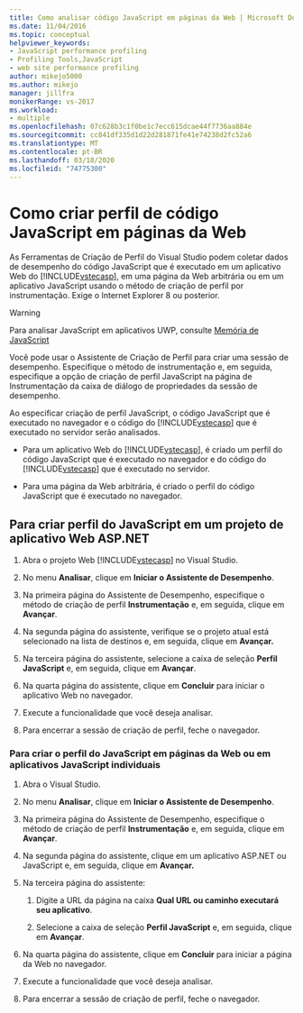 ```yaml
---
title: Como analisar código JavaScript em páginas da Web | Microsoft Docs
ms.date: 11/04/2016
ms.topic: conceptual
helpviewer_keywords:
- JavaScript performance profiling
- Profiling Tools,JavaScript
- web site performance profiling
author: mikejo5000
ms.author: mikejo
manager: jillfra
monikerRange: vs-2017
ms.workload:
- multiple
ms.openlocfilehash: 07c628b3c1f0be1c7ecc615dcae44f7736aa884e
ms.sourcegitcommit: cc841df335d1d22d281871fe41e74238d2fc52a6
ms.translationtype: MT
ms.contentlocale: pt-BR
ms.lasthandoff: 03/18/2020
ms.locfileid: "74775300"
---
```

# <a name="how-to-profile-javascript-code-in-web-pages"></a>Como criar perfil de código JavaScript em páginas da Web

As Ferramentas de Criação de Perfil do Visual Studio podem coletar dados de desempenho do código JavaScript que é executado em um aplicativo Web do [!INCLUDE[vstecasp](../code-quality/includes/vstecasp_md.md)], em uma página da Web arbitrária ou em um aplicativo JavaScript usando o método de criação de perfil por instrumentação. Exige o Internet Explorer 8 ou posterior.

> [!WARNING]
> Para analisar JavaScript em aplicativos UWP, consulte [Memória de JavaScript](../profiling/javascript-memory.md)

Você pode usar o Assistente de Criação de Perfil para criar uma sessão de desempenho. Especifique o método de instrumentação e, em seguida, especifique a opção de criação de perfil JavaScript na página de Instrumentação da caixa de diálogo de propriedades da sessão de desempenho.

Ao especificar criação de perfil JavaScript, o código JavaScript que é executado no navegador e o código do [!INCLUDE[vstecasp](../code-quality/includes/vstecasp_md.md)] que é executado no servidor serão analisados.

- Para um aplicativo Web do [!INCLUDE[vstecasp](../code-quality/includes/vstecasp_md.md)], é criado um perfil do código JavaScript que é executado no navegador e do código do [!INCLUDE[vstecasp](../code-quality/includes/vstecasp_md.md)] que é executado no servidor.

- Para uma página da Web arbitrária, é criado o perfil do código JavaScript que é executado no navegador.

## <a name="to-profile-javascript-in-an-aspnet-web-application-project"></a>Para criar perfil do JavaScript em um projeto de aplicativo Web ASP.NET

1. Abra o projeto Web [!INCLUDE[vstecasp](../code-quality/includes/vstecasp_md.md)] no Visual Studio.

2. No menu **Analisar**, clique em **Iniciar o Assistente de Desempenho**.

3. Na primeira página do Assistente de Desempenho, especifique o método de criação de perfil **Instrumentação** e, em seguida, clique em **Avançar**.

4. Na segunda página do assistente, verifique se o projeto atual está selecionado na lista de destinos e, em seguida, clique em **Avançar.**

5. Na terceira página do assistente, selecione a caixa de seleção **Perfil JavaScript** e, em seguida, clique em **Avançar**.

6. Na quarta página do assistente, clique em **Concluir** para iniciar o aplicativo Web no navegador.

7. Execute a funcionalidade que você deseja analisar.

8. Para encerrar a sessão de criação de perfil, feche o navegador.

### <a name="to-profile-javascript-in-individual-web-pages-or-a-javascript-applications"></a>Para criar o perfil do JavaScript em páginas da Web ou em aplicativos JavaScript individuais

1. Abra o Visual Studio.

2. No menu **Analisar**, clique em **Iniciar o Assistente de Desempenho**.

3. Na primeira página do Assistente de Desempenho, especifique o método de criação de perfil **Instrumentação** e, em seguida, clique em **Avançar**.

4. Na segunda página do assistente, clique em um aplicativo ASP.NET ou JavaScript e, em seguida, clique em **Avançar.**

5. Na terceira página do assistente:

    1. Digite a URL da página na caixa **Qual URL ou caminho executará seu aplicativo**.

    2. Selecione a caixa de seleção **Perfil JavaScript** e, em seguida, clique em **Avançar**.

6. Na quarta página do assistente, clique em **Concluir** para iniciar a página da Web no navegador.

7. Execute a funcionalidade que você deseja analisar.

8. Para encerrar a sessão de criação de perfil, feche o navegador.
